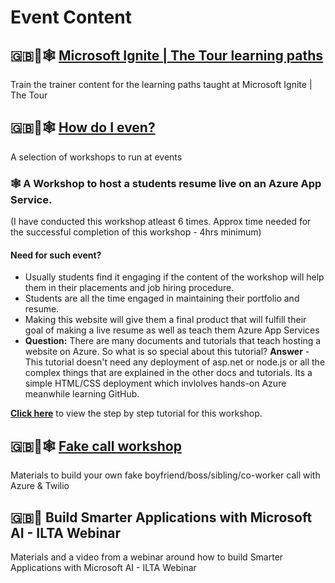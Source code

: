 # Event Content

## 🇬🇧🧠🕸 [Microsoft Ignite | The Tour learning paths](https://github.com/microsoft/ignite-learning-paths-training)

Train the trainer content for the learning paths taught at Microsoft Ignite | The Tour

## 🇬🇧🧠🕸 [How do I even?](https://www.howdoieven.dev)

A selection of workshops to run at events

### :spider_web: A Workshop to host a students resume live on an Azure App Service.
(I have conducted this workshop atleast 6 times. Approx time needed for the successful completion of this workshop - 4hrs minimum)

#### Need for such event?
- Usually students find it engaging if the content of the workshop will help them in their placements and job hiring procedure.
- Students are all the time engaged in maintaining their portfolio and resume.
- Making this website will give them a final product that will fulfill their goal of making a live resume as well as teach them Azure App Services
- **Question:** There are many documents and tutorials that teach hosting a website on Azure. So what is so special about this tutorial? **Answer** - This tutorial doesn't need any deployment of asp.net or node.js or all the complex things that are explained in the other docs and tutorials. Its a simple HTML/CSS deployment which invlolves hands-on Azure meanwhile learning GitHub.

**[Click here](https://www.linkedin.com/pulse/hosting-your-resume-microsoft-azure-code-deployment-github-saifee/)** to view the step by step tutorial for this workshop.

## 🇬🇧🧠🕸 [Fake call workshop](https://github.com/ChloeCodesThings/FakeCallWorkshop)

Materials to build your own fake boyfriend/boss/sibling/co-worker call with Azure & Twilio

## 🇬🇧🧠 Build Smarter Applications with Microsoft AI - ILTA Webinar

Materials and a video from a webinar around how to build Smarter Applications with Microsoft AI - ILTA Webinar
